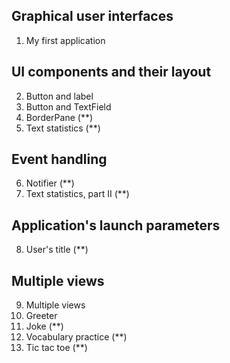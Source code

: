 ## Graphical user interfaces
1. My first application

## UI components and their layout
2. Button and label
3. Button and TextField
4. BorderPane (**)
5. Text statistics (**)

## Event handling
6. Notifier (**)
7. Text statistics, part II (**)

## Application's launch parameters
8. User's title (**)

## Multiple views
9. Multiple views
10. Greeter 
11. Joke (**)
12. Vocabulary practice (**)
13. Tic tac toe (**)